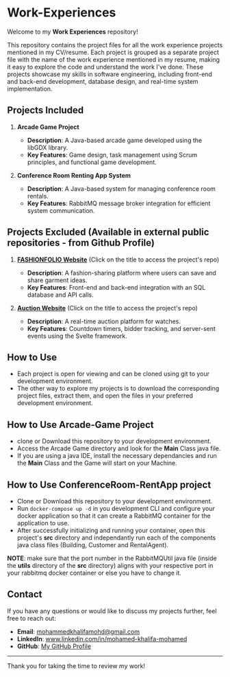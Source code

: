 # Work-Experiences

Welcome to my **Work Experiences** repository! 

This repository contains the project files for all the work experience projects mentioned in my CV/resume. Each project is grouped as a separate project file with the name of the work experience mentioned in my resume, making it easy to explore the code and understand the work I’ve done. These projects showcase my skills in software engineering, including front-end and back-end development, database design, and real-time system implementation.

## Projects Included

1. **Arcade Game Project**  
   - **Description**: A Java-based arcade game developed using the libGDX library.  
   - **Key Features**: Game design, task management using Scrum principles, and functional game development.  

2. **Conference Room Renting App System**  
   - **Description**: A Java-based system for managing conference room rentals.  
   - **Key Features**: RabbitMQ message broker integration for efficient system communication.
  

## Projects Excluded (Available in external public repositories - from Github Profile)

1. [**FASHIONFOLIO Website**](https://github.com/mohamedkhalifamohamed/FASHIONFOLIO) (Click on the title to access the project's repo)
   - **Description**: A fashion-sharing platform where users can save and share garment ideas.  
   - **Key Features**: Front-end and back-end integration with an SQL database and API calls.  

2. [**Auction Website**](https://github.com/mohamedkhalifamohamed/Auction-Site) (Click on the title to access the project's repo) 
   - **Description**: A real-time auction platform for watches.  
   - **Key Features**: Countdown timers, bidder tracking, and server-sent events using the Svelte framework.  

## How to Use

- Each project is open for viewing and can be cloned using git to your development environment.  
- The other way to explore my projects is to download the corresponding project files, extract them, and open the files in your preferred development environment.


## How to Use Arcade-Game Project
- clone or Download this repository to your development environment.
- Access the Arcade Game directory and look for the **Main** Class java file.
- If you are using a java IDE, install the necessary dependancies and run the **Main** Class and the Game will start on your Machine.


## How to Use ConferenceRoom-RentApp project
- Clone or Download this repository to your development environment.
- Run ``` docker-compose up -d ``` in you development CLI and configure your docker application so that it can create a RabbitMQ container for the application to use.
- After successfully initializing and running your container, open this project's **src** directory and independantly run each of the components java class files (Building, Customer and RentalAgent).


**NOTE**: make sure that the port number in the RabbitMQUtil java file (inside the **utils** directory of the **src** directory) aligns with your respective port in your rabbitmq docker container or else you have to change it. 


## Contact

If you have any questions or would like to discuss my projects further, feel free to reach out:

- **Email**: mohammedkhalifamohd@gmail.com  
- **LinkedIn**: www.linkedin.com/in/mohamed-khalifa-mohamed
- **GitHub**: [My GitHub Profile](https://github.com/mohamedkhalifamohamed)

---

Thank you for taking the time to review my work!
